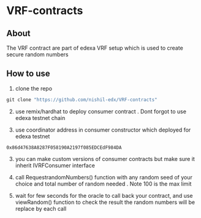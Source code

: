 
# VRF-contracts

## About

The VRF contract are part of edexa VRF setup which is used to create secure random numbers

## How to use


1. clone the repo

```javascript
git clone "https://github.com/nishil-edx/VRF-contracts"
```

2. use remix/hardhat to deploy consumer contract . Dont forgot to use edexa testnet chain 

3. use coordinator address in consumer constructor  which deployed for edexa testnet

```
0x86d47638A8287F058190A2197f085EDCEdF984DA
```

3.  you can make custom versions of consumer contracts but make sure it inherit IVRFConsumer interface

4. call RequestrandomNumbers() function with any random seed of your choice and total number of random needed . Note 100 is the max limit 

5. wait for few seconds for the oracle to call back your contract, and use viewRandom() function to check the result the random numbers will be replace by each call

